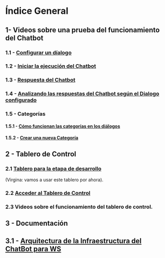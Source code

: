 # Índice General

## 1- Videos sobre una prueba del funcionamiento del Chatbot

### 1.1 - [Configurar un díalogo](https://youtu.be/EFUyniNGJCY)
### 1.2 - [Iniciar la ejecución del Chatbot](https://youtu.be/IvpjUzLaxEE)
### 1.3 - [Respuesta del Chatbot](https://youtu.be/A7sbnzUFOvQ)
### 1.4 - [Analizando las respuestas del Chatbot según el Dialogo configurado](https://youtu.be/EQIJKhXmhpc)
### 1.5 - Categorías
#### 1.5.1 - [Cómo funcionan las categorías en los diálogos](https://youtu.be/maNUmqwxA_8)
#### 1.5.2 - [Crear una nueva Categoría](https://youtu.be/xbX0gRTNE18)


## 2 - Tablero de Control

### 2.1 [Tablero para la etapa de desarrollo](http://chatbot.baitsoftware.com/) 
(Virgina: vamos a usar este tablero por ahora).

### 2.2 [Acceder al Tablero de Control](http://190.210.180.179/chatbot/chat.html)
### 2.3 Videos sobre el funcionamiento del tablero de control.

## 3 - Documentación 
## 3.1 - [Arquitectura de la Infraestructura del ChatBot para WS](https://github.com/Funpei/chatBot/blob/master/Arquitectura.md)
